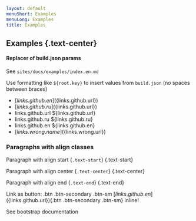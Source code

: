 ```yaml
layout: default
menuShort: Examples
menuLong: Examples
title: Examples
```
<!--config-->
## Examples {.text-center}

#### Replacer of build.json params

See `sites/docs/examples/index.en.md`

Use formatting  like `${root.key}`  to insert values from `build.json` (no spaces between braces) 

- [${links.github.en}](${links.github.url})
- [${links.github.ru}](${links.github.url})
- links.github.url ${links.github.url} 
- links.github.ru ${links.github.ru}
- links.github.en ${links.github.en}
- [${links.wrong.name}](${links.wrong.url})

### Paragraphs with align classes 

Paragraph with align start {`.text-start`}
{.text-start}

Paragraph with align center {`.text-center`}
{.text-center}

Paragraph with align end {`.text-end`}
{.text-end}

Link as button: .btn .btn-secondary .btn-sm 
[${links.github.en}](${links.github.url}){.btn .btn-secondary .btn-sm}
inline!

See bootstrap documentation